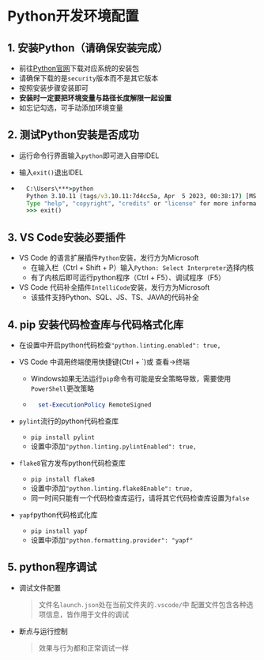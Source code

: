 # Python开发环境配置

## 1. 安装Python（请确保安装完成）

* 前往[Python官网](https://www.python.org/)下载对应系统的安装包
* 请确保下载的是`security`版本而不是其它版本
* 按照安装步骤安装即可
* **安装时一定要把环境变量与路径长度解限一起设置**
* 如忘记勾选，可手动添加环境变量

## 2. 测试Python安装是否成功

* 运行命令行界面输入`python`即可进入自带IDEL
* 输入`exit()`退出IDEL

* ```cmd
    C:\Users\***>python
    Python 3.10.11 (tags/v3.10.11:7d4cc5a, Apr  5 2023, 00:38:17) [MSC v.1929 64 bit (AMD64)] on win32
    Type "help", "copyright", "credits" or "license" for more information.
    >>> exit()
    ```

## 3. VS Code安装必要插件

* VS Code 的语言扩展插件`Python`安装，发行方为Microsoft
  * 在输入栏（Ctrl + Shift + P）输入`Python: Select Interpreter`选择内核
  * 有了内核后即可运行python程序（Ctrl + F5）、调试程序（F5）
* VS Code 代码补全插件`IntelliCode`安装，发行方为Microsoft
  * 该插件支持Python、SQL、JS、TS、JAVA的代码补全

## 4. pip 安装代码检查库与代码格式化库

* 在设置中开启python代码检查`"python.linting.enabled": true,`
* VS Code 中调用终端使用快捷键(Ctrl + \`)或 查看->终端
  * Windows如果无法运行`pip`命令有可能是安全策略导致，需要使用`PowerShell`更改策略

  * ```powershell
      set-ExecutionPolicy RemoteSigned
      ```

* `pylint`流行的python代码检查库
  * `pip install pylint`
  * 设置中添加`"python.linting.pylintEnabled": true,`
* `flake8`官方发布python代码检查库
  * `pip install flake8`
  * 设置中添加`"python.linting.flake8Enable": true,`
  * 同一时间只能有一个代码检查库运行，请将其它代码检查库设置为`false`
* `yapf`python代码格式化库
  * `pip install yapf`
  * 设置中添加`"python.formatting.provider": "yapf"`

## 5. python程序调试

* 调试文件配置
  > 文件名`launch.json`处在当前文件夹的`.vscode/`中
  > 配置文件包含各种选项信息，皆作用于文件的调试
* 断点与运行控制
  > 效果与行为都和正常调试一样
